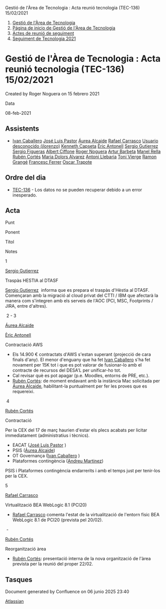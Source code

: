Gestió de l'Àrea de Tecnologia : Acta reunió tecnologia (TEC-136) 15/02/2021  

1.  [Gestió de l'Àrea de Tecnologia](index.md)
2.  [Página de inicio de Gestió de l'Àrea de Tecnologia](13893786.md)
3.  [Actes de reunió de seguiment](34505308.md)
4.  [Seguiment de Tecnologia 2021](Seguiment-de-Tecnologia-2021_64979514.md)

Gestió de l'Àrea de Tecnologia : Acta reunió tecnologia (TEC-136) 15/02/2021
============================================================================

Created by Roger Noguera on 15 febrero 2021

Data

08-feb-2021

Assistents
----------

*   [Ivan Caballero](https://confluence.aoc.cat/display/~icaballero) [José Luis Pastor](https://confluence.aoc.cat/display/~jlpastor) [Áurea Alcaide](https://confluence.aoc.cat/display/~aalcaide) [Rafael Carrasco](https://confluence.aoc.cat/display/~rcarrasco) [Usuario desconocido (jlorenzo)](https://confluence.aoc.cat/display/~jlorenzo) [Kenneth Capseta](https://confluence.aoc.cat/display/~kcapseta) [Èric Antonell](https://confluence.aoc.cat/display/~eantonell) [Sergio Gutierrez](https://confluence.aoc.cat/display/~sgutierrez) [Sergio Figueras](https://confluence.aoc.cat/display/~sfigueras) [Albert Ciffone](https://confluence.aoc.cat/display/~aciffone) [Roger Noguera](https://confluence.aoc.cat/display/~rnoguera) [Artur Barbeta](https://confluence.aoc.cat/display/~abarbeta) [Manel Rella](https://confluence.aoc.cat/display/~mrella) [Rubén Cortés](https://confluence.aoc.cat/display/~rcortes) [Maria Dolors Alvarez](https://confluence.aoc.cat/display/~mdalvarez) [Antoni Llebaria](https://confluence.aoc.cat/display/~allebaria) [Toni Vierge](https://confluence.aoc.cat/display/~tvierge) [Ramon Grangé](https://confluence.aoc.cat/display/~RGrange) [Francesc Ferrer](https://confluence.aoc.cat/display/~FFerre) [Oscar Trapote](https://confluence.aoc.cat/display/~otrapote)
    

Ordre del dia
-------------

*   [TEC-136](https://contacte.aoc.cat/browse/TEC-136?src=confmacro) - Los datos no se pueden recuperar debido a un error inesperado.

Acta
----

Punt

Ponent

Títol

Notes

1

[Sergio Gutierrez](https://confluence.aoc.cat/display/~sgutierrez)

Traspàs HESTIA al DTASF

[Sergio Gutierrez](https://confluence.aoc.cat/display/~sgutierrez)  informa que es prepara el traspàs d'Hèstia al DTASF. Començaran amb la migració al cloud privat del CTTI / IBM que afectarà la manera com s'integren amb els serveis de l'AOC (PCI, MSC, Footprints / JIRA, entre d'altres).

 2 - 3

[Áurea Alcaide](https://confluence.aoc.cat/display/~aalcaide)

[Èric Antonell](https://confluence.aoc.cat/display/~eantonell)

Contractació AWS

*   Els 14.900 € contractats d'AWS s'estan superant (projecció de cara finals d'any). El menor d'enguany que ha fet [Ivan Caballero](https://confluence.aoc.cat/display/~icaballero) s'ha fet novament per 15K tot i que es pot valorar de fusionar-lo amb el contracte de recursos del DESA'L per unificar-ho tot.
*   Cal revisar què es pot apagar (p.e. Moodles, entorns de PRE, etc.).
*   [Rubén Cortés](https://confluence.aoc.cat/display/~rcortes): de moment endavant amb la instància Mac solicitada per [Áurea Alcaide](https://confluence.aoc.cat/display/~aalcaide), habilitant-la puntualment per fer les proves que es requereixi.

 4

[Rubén Cortés](https://confluence.aoc.cat/display/~rcortes)

Contractació

Per la CEX del 17 de març haurien d'estar els plecs acabats per licitar immediatament (administratius i tècnics).

*   EACAT ([José Luis Pastor](https://confluence.aoc.cat/display/~jlpastor) )
*   PSIS ([Áurea Alcaide](https://confluence.aoc.cat/display/~aalcaide))
*   OT Governança ([Ivan Caballero](https://confluence.aoc.cat/display/~icaballero) )
*   Plataformes contingència ([Andreu Martinez](https://confluence.aoc.cat/display/~amartinez))

PSIS i Plataformes contingència endarrerits i amb el temps just per tenir-los per la CEX.

5

[Rafael Carrasco](https://confluence.aoc.cat/display/~rcarrasco)

Virtualització BEA WebLogic 8.1 (PCI20)

*   [Rafael Carrasco](https://confluence.aoc.cat/display/~rcarrasco) comenta l'estat de la virtualització de l'entorn físic BEA WebLogic 8.1 de PCI20 (prevista pel 20/02).

 -

[Rubén Cortés](https://confluence.aoc.cat/display/~rcortes)

Reorganització àrea

*   [Rubén Cortés](https://confluence.aoc.cat/display/~rcortes): presentació interna de la nova organització de l'àrea prevista per la reunió del proper 22/02.

  

Tasques
-------

Document generated by Confluence on 06 junio 2025 23:40

[Atlassian](http://www.atlassian.com/)